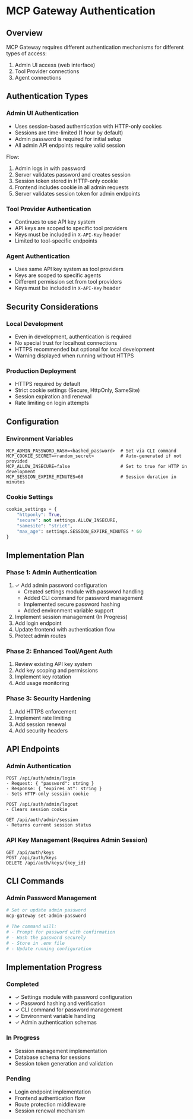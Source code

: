 # MCP Gateway Authentication

## Overview
MCP Gateway requires different authentication mechanisms for different types of access:
1. Admin UI access (web interface)
2. Tool Provider connections
3. Agent connections

## Authentication Types

### Admin UI Authentication
- Uses session-based authentication with HTTP-only cookies
- Sessions are time-limited (1 hour by default)
- Admin password is required for initial setup
- All admin API endpoints require valid session

Flow:
1. Admin logs in with password
2. Server validates password and creates session
3. Session token stored in HTTP-only cookie
4. Frontend includes cookie in all admin requests
5. Server validates session token for admin endpoints

### Tool Provider Authentication
- Continues to use API key system
- API keys are scoped to specific tool providers
- Keys must be included in `X-API-Key` header
- Limited to tool-specific endpoints

### Agent Authentication
- Uses same API key system as tool providers
- Keys are scoped to specific agents
- Different permission set from tool providers
- Keys must be included in `X-API-Key` header

## Security Considerations

### Local Development
- Even in development, authentication is required
- No special trust for localhost connections
- HTTPS recommended but optional for local development
- Warning displayed when running without HTTPS

### Production Deployment
- HTTPS required by default
- Strict cookie settings (Secure, HttpOnly, SameSite)
- Session expiration and renewal
- Rate limiting on login attempts

## Configuration

### Environment Variables
```env
MCP_ADMIN_PASSWORD_HASH=<hashed_password>  # Set via CLI command
MCP_COOKIE_SECRET=<random_secret>          # Auto-generated if not provided
MCP_ALLOW_INSECURE=false                   # Set to true for HTTP in development
MCP_SESSION_EXPIRE_MINUTES=60              # Session duration in minutes
```

### Cookie Settings
```python
cookie_settings = {
    "httponly": True,
    "secure": not settings.ALLOW_INSECURE,
    "samesite": "strict",
    "max_age": settings.SESSION_EXPIRE_MINUTES * 60
}
```

## Implementation Plan

### Phase 1: Admin Authentication
1. ✓ Add admin password configuration
   - Created settings module with password handling
   - Added CLI command for password management
   - Implemented secure password hashing
   - Added environment variable support
2. Implement session management (In Progress)
3. Add login endpoint
4. Update frontend with authentication flow
5. Protect admin routes

### Phase 2: Enhanced Tool/Agent Auth
1. Review existing API key system
2. Add key scoping and permissions
3. Implement key rotation
4. Add usage monitoring

### Phase 3: Security Hardening
1. Add HTTPS enforcement
2. Implement rate limiting
3. Add session renewal
4. Add security headers

## API Endpoints

### Admin Authentication
```
POST /api/auth/admin/login
- Request: { "password": string }
- Response: { "expires_at": string }
- Sets HTTP-only session cookie

POST /api/auth/admin/logout
- Clears session cookie

GET /api/auth/admin/session
- Returns current session status
```

### API Key Management (Requires Admin Session)
```
GET /api/auth/keys
POST /api/auth/keys
DELETE /api/auth/keys/{key_id}
```

## CLI Commands

### Admin Password Management
```bash
# Set or update admin password
mcp-gateway set-admin-password

# The command will:
# - Prompt for password with confirmation
# - Hash the password securely
# - Store in .env file
# - Update running configuration
```

## Implementation Progress

### Completed
- ✓ Settings module with password configuration
- ✓ Password hashing and verification
- ✓ CLI command for password management
- ✓ Environment variable handling
- ✓ Admin authentication schemas

### In Progress
- Session management implementation
- Database schema for sessions
- Session token generation and validation

### Pending
- Login endpoint implementation
- Frontend authentication flow
- Route protection middleware
- Session renewal mechanism